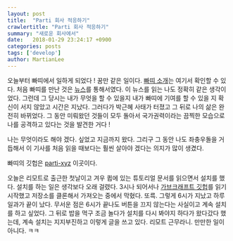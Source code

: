 ```yaml
---
layout: post
title:  "Parti 회사 적응하기"
crawlertitle: "Parti 회사 적응하기"
summary: "새로운 회사에서"
date:   2018-01-29 23:24:17 +0900
categories: posts
tags: ['develop']
author: MartianLee
---
```


오늘부터 빠띠에서 일하게 되었다 ! 꿈만 같은 일이다. [빠띠 소개][parti33]는 여기서 확인할 수 있다. 처음 빠띠를 만난 것은 [뉴스][parti44]를 통해서였다. 이 뉴스를 읽는 나도 정확히 같은 생각이었다. 그런데 그 당시는 내가 무엇을 할 수 있을지 내가 빠띠에 기여를 할 수 있을 지 확신이 서지 않았고 시간은 지났다. 그러다가 박근혜 사태가 터졌고 그 뒤로 나의 삶은 완전히 바뀌었다. 그 동안 미뤄왔던 것들이 모두 돌아서 국가권력이라는 끔찍한 모습으로 나를 공격하고 있다는 것을 발견한 거다 !

나는 무엇이라도 해야 겠다. 싶었고 지금까지 왔다. 그리구 그 동안 나도 좌충우돌을 거듭해서 이 기사를 처음 읽을 때보다는 훨씬 살아야 겠다는 의지가 많이 생겼다.

빠띠의 깃헙은 [parti-xyz][parti22] 이곳이다.

오늘은 리모트로 출근한 첫날이고 겨우 큅에 있는 튜토리얼 문서를 읽으면서 설치를 했다. 설치를 하는 일은 생각보다 오래 걸렸다. 3시나 되어서나 [가브크래프트 깃헙][parti11]를 읽기 시작했고 저장소를 클론해서 가져오는 중에서 막혔다. 또륵. 그렇게 6시가 지났고 하루 일과가 끝이 났다. 무서운 점은 6시가 끝나도 버튼을 끄지 않는다는 사실이고 계속 설치를 하고 싶었다. 그 뒤로 밥을 먹구 조금 놀다가 설치를 다시 봐야지 하다가 왔다갔다 했는데, 계속 설치는 지지부진하고 이렇게 글을 쓰고 있다. 리모트 근무라니. 만만한 일이 아니다. ㅋㅋ


[parti11]: https://github.com/parti-xyz/parti-union
[parti22]: https://github.com/parti-xyz
[parti33]: https://docs.parti.xyz/
[parti44]: http://h21.hani.co.kr/arti/society/society_general/41891.html
